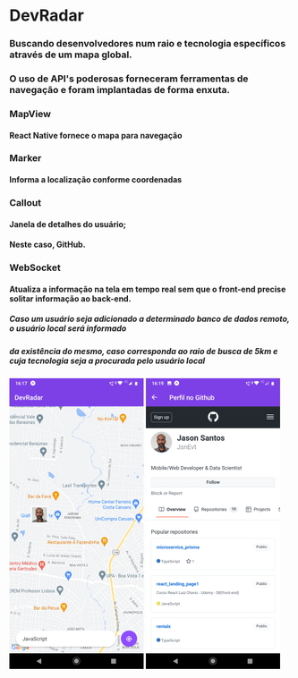 # DevRadar
### Buscando desenvolvedores num raio e tecnologia específicos através de um mapa global. 

### O uso de API's poderosas forneceram ferramentas de navegação e foram implantadas de forma enxuta.


### MapView 
#### React Native fornece o mapa para navegação
### Marker 
#### Informa a localização conforme coordenadas
### Callout
#### Janela de detalhes do usuário; 
#### Neste caso, GitHub.

### WebSocket
#### Atualiza a informação na tela em tempo real sem que o front-end precise solitar informação ao back-end.
##### Caso um usuário seja adicionado a determinado banco de dados remoto, o usuário local será informado
##### da existência do mesmo, caso corresponda ao raio de busca de 5km e cuja tecnologia seja a procurada pelo usuário local


![mapa_mobile](https://github.com/JsnEvt/DevRadar/blob/main/img/mapa240x520.png)
![perfil_mobile](https://github.com/JsnEvt/DevRadar/blob/main/img/perfil.png)
